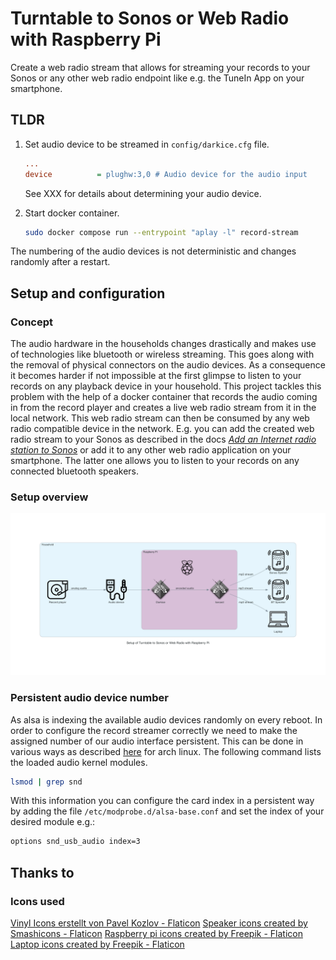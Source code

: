 # Turntable to Sonos or Web Radio with Raspberry Pi

Create a web radio stream that allows for streaming your records to your Sonos
or any other web radio endpoint like e.g. the TuneIn App on your smartphone.

## TLDR

1. Set audio device to be streamed in `config/darkice.cfg` file.

   ```cfg
   ...
   device          = plughw:3,0 # Audio device for the audio input
   ```

   See XXX for details about determining your audio device.

2. Start docker container.

   ```bash
   sudo docker compose run --entrypoint "aplay -l" record-stream
   ```

The numbering of the audio devices is not deterministic and changes randomly
after a restart.

## Setup and configuration

### Concept

The audio hardware in the households changes drastically and makes use of
technologies like bluetooth or wireless streaming. This goes along with the
removal of physical connectors on the audio devices. As a consequence it becomes
harder if not impossible at the first glimpse to listen to your records on any
playback device in your household. This project tackles this problem with the
help of a docker container that records the audio coming in from the record
player and creates a live web radio stream from it in the local network. This
web radio stream can then be consumed by any web radio compatible device in the
network. E.g. you can add the created web radio stream to your Sonos as
described in the docs [*Add an Internet radio station to
Sonos*](https://support.sonos.com/en/article/add-an-internet-radio-station-to-sonos)
or add it to any other web radio application on your smartphone. The latter one
allows you to listen to your records on any connected bluetooth speakers.

### Setup overview

![architecture](./docs/diagrams/setup_of_turntable_to_sonos_or_web_radio_with_raspberry_pi.png
"Architecture")

### Persistent audio device number

As alsa is indexing the available audio devices randomly on every reboot. In order to configure the record streamer correctly we need to make the assigned number of our audio interface persistent. This can be done in various ways as described [here](https://wiki.archlinux.org/title/Advanced_Linux_Sound_Architecture#top-page) for arch linux. The following command lists the loaded audio kernel modules.

```bash
lsmod | grep snd
```

With this information you can configure the card index in a persistent way by adding the file `/etc/modprobe.d/alsa-base.conf` and set the index of your desired module e.g.:

```bash
options snd_usb_audio index=3
```

## Thanks to

### Icons used

<a href="https://www.flaticon.com/de/kostenlose-icons/vinyl" title="vinyl Icons">Vinyl Icons erstellt von Pavel Kozlov - Flaticon</a>
<a href="https://www.flaticon.com/free-icons/speaker" title="speaker icons">Speaker icons created by Smashicons - Flaticon</a>
<a href="https://www.flaticon.com/free-icons/raspberry-pi" title="raspberry pi icons">Raspberry pi icons created by Freepik - Flaticon</a>
<a href="https://www.flaticon.com/free-icons/laptop" title="laptop icons">Laptop icons created by Freepik - Flaticon</a>